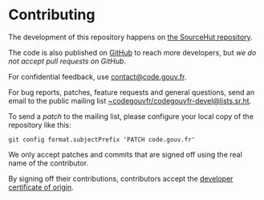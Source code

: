 # Contributing

The development of this repository happens on [the SourceHut repository](https://git.sr.ht/~codegouvfr/code.gouv.fr).

The code is also published on [GitHub](https://github.com/etalab/code.etalab.gouv.fr) to reach more developers, but *we do not accept pull requests on GitHub*.

For confidential feedback, use [contact@code.gouv.fr](mailto:contact@code.gouv.fr).

For bug reports, patches, feature requests and general questions, send an email to the public mailing list [~codegouvfr/codegouvfr-devel@lists.sr.ht](mailto:~codegouvfr/codegouvfr-devel@lists.sr.ht).

To send a *patch* to the mailing list, please configure your local copy of the repository like this:

`git config format.subjectPrefix 'PATCH code.gouv.fr'`

We only accept patches and commits that are signed off using the real name of the contributor.

By signing off their contributions, contributors accept the [developer certificate of origin](https://developercertificate.org).
